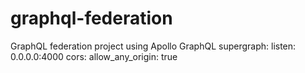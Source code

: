 # graphql-federation
GraphQL federation project using Apollo GraphQL
supergraph:
listen: 0.0.0.0:4000
cors:
allow_any_origin: true